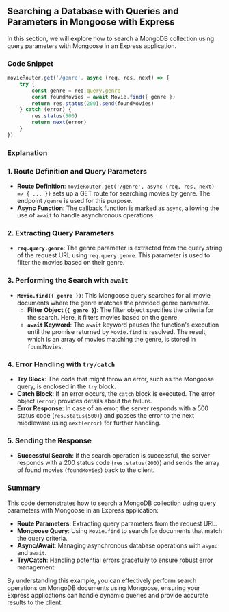 ## Searching a Database with Queries and Parameters in Mongoose with Express

In this section, we will explore how to search a MongoDB collection using query parameters with Mongoose in an Express application.

### Code Snippet

```jsx
movieRouter.get('/genre', async (req, res, next) => {
    try {
        const genre = req.query.genre
        const foundMovies = await Movie.find({ genre })
        return res.status(200).send(foundMovies)
    } catch (error) {
        res.status(500)
        return next(error)
    }
})

```

### Explanation

### 1. Route Definition and Query Parameters

- **Route Definition**: `movieRouter.get('/genre', async (req, res, next) => { ... })` sets up a GET route for searching movies by genre. The endpoint `/genre` is used for this purpose.
- **Async Function**: The callback function is marked as `async`, allowing the use of `await` to handle asynchronous operations.

### 2. Extracting Query Parameters

- **`req.query.genre`**: The genre parameter is extracted from the query string of the request URL using `req.query.genre`. This parameter is used to filter the movies based on their genre.

### 3. Performing the Search with `await`

- **`Movie.find({ genre })`**: This Mongoose query searches for all movie documents where the genre matches the provided genre parameter.
    - **Filter Object (`{ genre }`)**: The filter object specifies the criteria for the search. Here, it filters movies based on the genre.
    - **`await` Keyword**: The `await` keyword pauses the function's execution until the promise returned by `Movie.find` is resolved. The result, which is an array of movies matching the genre, is stored in `foundMovies`.

### 4. Error Handling with `try/catch`

- **Try Block**: The code that might throw an error, such as the Mongoose query, is enclosed in the `try` block.
- **Catch Block**: If an error occurs, the `catch` block is executed. The error object (`error`) provides details about the failure.
- **Error Response**: In case of an error, the server responds with a 500 status code (`res.status(500)`) and passes the error to the next middleware using `next(error)` for further handling.

### 5. Sending the Response

- **Successful Search**: If the search operation is successful, the server responds with a 200 status code (`res.status(200)`) and sends the array of found movies (`foundMovies`) back to the client.

### Summary

This code demonstrates how to search a MongoDB collection using query parameters with Mongoose in an Express application:

- **Route Parameters**: Extracting query parameters from the request URL.
- **Mongoose Query**: Using `Movie.find` to search for documents that match the query criteria.
- **Async/Await**: Managing asynchronous database operations with `async` and `await`.
- **Try/Catch**: Handling potential errors gracefully to ensure robust error management.

By understanding this example, you can effectively perform search operations on MongoDB documents using Mongoose, ensuring your Express applications can handle dynamic queries and provide accurate results to the client.